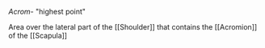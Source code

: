 *Acrom-* "highest point"

Area over the lateral part of the [[Shoulder]] that contains the [[Acromion]] of the [[Scapula]]